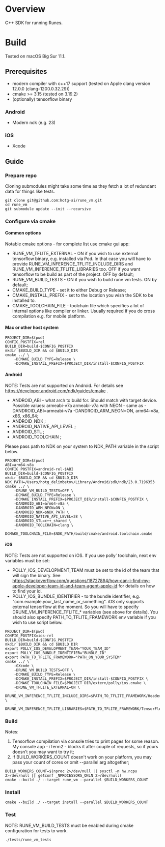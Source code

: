 # Overview
C++ SDK for running Runes.

# Build
Tested on macOS Big Sur 11.1.

## Prerequisites
- modern compiler with c++17 support (tested on Apple clang version 12.0.0 (clang-1200.0.32.29))
- cmake >= 3.15 (tested on 3.19.2)
- (optionally) tensorflow binary

### Android
- Modern ndk (e.g. 23)

### iOS
- Xcode

## Guide
### Prepare repo
Cloning submodules might take some time as they fetch a lot of redundant data for things like tests.
```shell
git clone git@github.com:hotg-ai/rune_vm.git
cd rune_vm
git submodule update --init --recursive
```

### Configure via cmake
#### Common options
Notable cmake options - for complete list use cmake gui app:
- RUNE_VM_TFLITE_EXTERNAL - ON if you wish to use external tensorflow binary, e.g. installed via Pod. In that case you will have to provide RUNE_VM_INFERENCE_TFLITE_INCLUDE_DIRS and RUNE_VM_INFERENCE_TFLITE_LIBRARIES too. OFF if you want tensorflow to be build as part of the project. OFF by default;
- RUNE_VM_BUILD_TESTS - ON if you wish to build rune vm tests. ON by default;
- CMAKE_BUILD_TYPE - set it to either Debug or Release;
- CMAKE_INSTALL_PREFIX - set to the location you wish the SDK to be installed to.
- CMAKE_TOOLCHAIN_FILE - toolchain file which specifies a lot of internal options like compiler or linker. Usually required if you do cross compilation e.g. for mobile platform.

#### Mac or other host system
```shell
PROJECT_DIR=$(pwd)
CONFIG_POSTFIX=rel
BUILD_DIR=build-$CONFIG_POSTFIX
mkdir $BUILD_DIR && cd $BUILD_DIR
cmake ../ \
    -DCMAKE_BUILD_TYPE=Release \
    -DCMAKE_INSTALL_PREFIX=$PROJECT_DIR/install-$CONFIG_POSTFIX
```

#### Android
NOTE: Tests are not supported on Android.
For details see https://developer.android.com/ndk/guides/cmake .
- ANDROID_ABI - what arch to build for. Should match with target device. Possible values: armeabi-v7a armeabi-v7a with NEON	- same as -DANDROID_ABI=armeabi-v7a -DANDROID_ARM_NEON=ON, arm64-v8a, x86, x86_64; 
- ANDROID_NDK ;
- ANDROID_NATIVE_API_LEVEL ;
- ANDROID_STL ;
- ANDROID_TOOLCHAIN ;

Please pass path to NDK on your system to NDK_PATH variable in the script below.

```shell
PROJECT_DIR=$(pwd)
ABI=arm64-v8a
CONFIG_POSTFIX=android-rel-$ABI
BUILD_DIR=build-$CONFIG_POSTFIX
mkdir $BUILD_DIR && cd $BUILD_DIR
NDK_PATH=/Users/hotg_delimbetov/Library/Android/sdk/ndk/23.0.7196353
cmake ../ \
    -DRUNE_VM_BUILD_TESTS=OFF \
    -DCMAKE_BUILD_TYPE=Release \
    -DCMAKE_INSTALL_PREFIX=$PROJECT_DIR/install-$CONFIG_POSTFIX \
    -DANDROID_ABI=arm64-v8a \
    -DANDROID_ARM_NEON=ON \
    -DANDROID_NDK=$NDK_PATH \
    -DANDROID_NATIVE_API_LEVEL=28 \
    -DANDROID_STL=c++_shared \
    -DANDROID_TOOLCHAIN=clang \
    -DCMAKE_TOOLCHAIN_FILE=$NDK_PATH/build/cmake/android.toolchain.cmake
```

#### iOS
NOTE: Tests are not supported on iOS.
If you use polly' toolchain, next env variables must be set:
- POLLY_IOS_DEVELOPMENT_TEAM must be set to the id of the team that will sign the binary. See https://stackoverflow.com/questions/18727894/how-can-i-find-my-apple-developer-team-id-and-team-agent-apple-id for details on how to find your id.
- POLLY_IOS_BUNDLE_IDENTIFIER - to the bundle identifier, e.g. "com.example.your_last_name_or_something".
iOS only supports external tensorflow at the moment. So you will have to specify DRUNE_VM_INFERENCE_TFLITE_* variables (see above for details). You should also specify PATH_TO_TFLITE_FRAMEWORK env variable if you wish to use script below.
```shell
PROJECT_DIR=$(pwd)
CONFIG_POSTFIX=ios-rel
BUILD_DIR=build-$CONFIG_POSTFIX
mkdir $BUILD_DIR && cd $BUILD_DIR
export POLLY_IOS_DEVELOPMENT_TEAM="YOUR_TEAM_ID"
export POLLY_IOS_BUNDLE_IDENTIFIER="BUNDLE_ID"
export PATH_TO_TFLITE_FRAMEWORK="PATH_ON_YOUR_SYSTEM"
cmake ../ \
    -GXcode \
    -DRUNE_VM_BUILD_TESTS=OFF \
    -DCMAKE_BUILD_TYPE=Release \
    -DCMAKE_INSTALL_PREFIX=$PROJECT_DIR/install-$CONFIG_POSTFIX \
    -DCMAKE_TOOLCHAIN_FILE=$PROJECT_DIR/extern/polly/ios.cmake \
    -DRUNE_VM_TFLITE_EXTERNAL=ON \
    -DRUNE_VM_INFERENCE_TFLITE_INCLUDE_DIRS=$PATH_TO_TFLITE_FRAMEWORK/Headers \
    -DRUNE_VM_INFERENCE_TFLITE_LIBRARIES=$PATH_TO_TFLITE_FRAMEWORK/TensorFlowLiteC 
```

### Build
Notes: 
1. Tensorflow compilation via console tries to print pages for some reason. My console app - iTerm2 - blocks it after couple of requests, so if yours doesn't you may want to try it;
2. If BUILD_WORKERS_COUNT doesn't work on your platform, you may pass your count of cores or omit --parallel arg altogether;
```shell
BUILD_WORKERS_COUNT=$(nproc 2>/dev/null || sysctl -n hw.ncpu 2>/dev/null || getconf _NPROCESSORS_ONLN 2>/dev/null)
cmake --build ./ --target rune_vm --parallel $BUILD_WORKERS_COUNT
```

### Install
```shell
cmake --build ./ --target install --parallel $BUILD_WORKERS_COUNT
```

### Test
NOTE: RUNE_VM_BUILD_TESTS must be enabled during cmake configuration for tests to work.
```shell
./tests/rune_vm_tests
```
